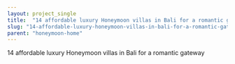 ```yaml
---
layout: project_single
title:  "14 affordable luxury Honeymoon villas in Bali for a romantic gateway"
slug: "14-affordable-luxury-honeymoon-villas-in-bali-for-a-romantic-gateway"
parent: "honeymoon-home"
---
```

14 affordable luxury Honeymoon villas in Bali for a romantic gateway